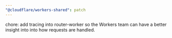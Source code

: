 ```yaml
---
"@cloudflare/workers-shared": patch
---
```


chore: add tracing into router-worker so the Workers team can have a better insight into into how requests are handled.
